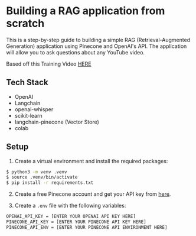 # Building a RAG application from scratch

This is a step-by-step guide to building a simple RAG (Retrieval-Augmented Generation) application using Pinecone and OpenAI's API. The application will allow you to ask questions about any YouTube video.

Based off this Training Video [HERE](https://www.youtube.com/watch?v=BrsocJb-fAo&t=2098s&ab_channel=Underfitted)

## Tech Stack

- OpenAI
- Langchain
- openai-whisper
- scikit-learn
- langchain-pinecone (Vector Store)
- colab

## Setup

1. Create a virtual environment and install the required packages:

```bash
$ python3 -m venv .venv
$ source .venv/bin/activate
$ pip install -r requirements.txt
```

2. Create a free Pinecone account and get your API key from [here](https://www.pinecone.io/).

3. Create a `.env` file with the following variables:

```bash
OPENAI_API_KEY = [ENTER YOUR OPENAI API KEY HERE]
PINECONE_API_KEY = [ENTER YOUR PINECONE API KEY HERE]
PINECONE_API_ENV = [ENTER YOUR PINECONE API ENVIRONMENT HERE]
```